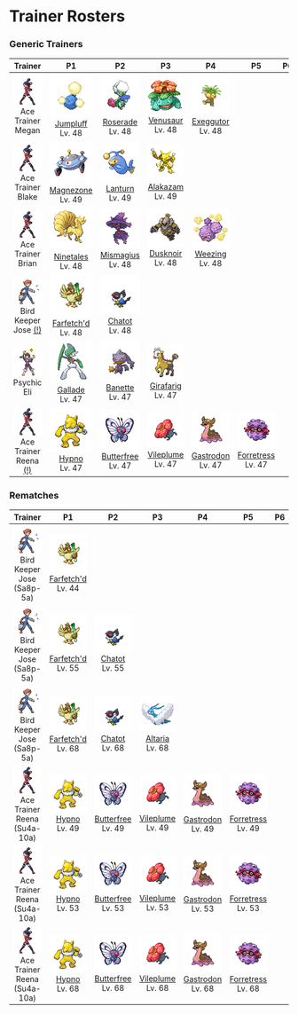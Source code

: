 # Trainer Rosters

### Generic Trainers

| Trainer | P1 | P2 | P3 | P4 | P5 | P6 |
|:-------:|:--:|:--:|:--:|:--:|:--:|:--:|
| ![Ace Trainer Megan](../../assets/trainers/ace_trainer.png "Ace Trainer Megan")<br>Ace Trainer Megan | ![Jumpluff](../../assets/sprites/jumpluff/front.gif "Jumpluff")<br>[Jumpluff](../../pokemon/jumpluff.md/)<br>Lv. 48 | ![Roserade](../../assets/sprites/roserade/front.gif "Roserade")<br>[Roserade](../../pokemon/roserade.md/)<br>Lv. 48 | ![Venusaur](../../assets/sprites/venusaur/front.gif "Venusaur")<br>[Venusaur](../../pokemon/venusaur.md/)<br>Lv. 48 | ![Exeggutor](../../assets/sprites/exeggutor/front.gif "Exeggutor")<br>[Exeggutor](../../pokemon/exeggutor.md/)<br>Lv. 48 |
| ![Ace Trainer Blake](../../assets/trainers/ace_trainer.png "Ace Trainer Blake")<br>Ace Trainer Blake | ![Magnezone](../../assets/sprites/magnezone/front.gif "Magnezone")<br>[Magnezone](../../pokemon/magnezone.md/)<br>Lv. 49 | ![Lanturn](../../assets/sprites/lanturn/front.gif "Lanturn")<br>[Lanturn](../../pokemon/lanturn.md/)<br>Lv. 49 | ![Alakazam](../../assets/sprites/alakazam/front.gif "Alakazam")<br>[Alakazam](../../pokemon/alakazam.md/)<br>Lv. 49 |
| ![Ace Trainer Brian](../../assets/trainers/ace_trainer.png "Ace Trainer Brian")<br>Ace Trainer Brian | ![Ninetales](../../assets/sprites/ninetales/front.gif "Ninetales")<br>[Ninetales](../../pokemon/ninetales.md/)<br>Lv. 48 | ![Mismagius](../../assets/sprites/mismagius/front.gif "Mismagius")<br>[Mismagius](../../pokemon/mismagius.md/)<br>Lv. 48 | ![Dusknoir](../../assets/sprites/dusknoir/front.gif "Dusknoir")<br>[Dusknoir](../../pokemon/dusknoir.md/)<br>Lv. 48 | ![Weezing](../../assets/sprites/weezing/front.gif "Weezing")<br>[Weezing](../../pokemon/weezing.md/)<br>Lv. 48 |
| ![Bird Keeper Jose (!)](../../assets/trainers/bird_keeper.png "Bird Keeper Jose (!)")<br>Bird Keeper Jose [(!)](#rematches) | ![Farfetch'd](../../assets/sprites/farfetchd/front.gif "Farfetch'd")<br>[Farfetch'd](../../pokemon/farfetchd.md/)<br>Lv. 48 | ![Chatot](../../assets/sprites/chatot/front.gif "Chatot")<br>[Chatot](../../pokemon/chatot.md/)<br>Lv. 48 |
| ![Psychic Eli](../../assets/trainers/psychic.png "Psychic Eli")<br>Psychic Eli | ![Gallade](../../assets/sprites/gallade/front.gif "Gallade")<br>[Gallade](../../pokemon/gallade.md/)<br>Lv. 47 | ![Banette](../../assets/sprites/banette/front.gif "Banette")<br>[Banette](../../pokemon/banette.md/)<br>Lv. 47 | ![Girafarig](../../assets/sprites/girafarig/front.gif "Girafarig")<br>[Girafarig](../../pokemon/girafarig.md/)<br>Lv. 47 |
| ![Ace Trainer Reena (!)](../../assets/trainers/ace_trainer.png "Ace Trainer Reena (!)")<br>Ace Trainer Reena [(!)](#rematches) | ![Hypno](../../assets/sprites/hypno/front.gif "Hypno")<br>[Hypno](../../pokemon/hypno.md/)<br>Lv. 47 | ![Butterfree](../../assets/sprites/butterfree/front.gif "Butterfree")<br>[Butterfree](../../pokemon/butterfree.md/)<br>Lv. 47 | ![Vileplume](../../assets/sprites/vileplume/front.gif "Vileplume")<br>[Vileplume](../../pokemon/vileplume.md/)<br>Lv. 47 | ![Gastrodon](../../assets/sprites/gastrodon/front.gif "Gastrodon")<br>[Gastrodon](../../pokemon/gastrodon.md/)<br>Lv. 47 | ![Forretress](../../assets/sprites/forretress/front.gif "Forretress")<br>[Forretress](../../pokemon/forretress.md/)<br>Lv. 47 |


### Rematches

| Trainer | P1 | P2 | P3 | P4 | P5 | P6 |
|:-------:|:--:|:--:|:--:|:--:|:--:|:--:|
| ![Bird Keeper Jose (Sa8p-5a)](../../assets/trainers/bird_keeper.png "Bird Keeper Jose (Sa8p-5a)")<br>Bird Keeper Jose (Sa8p-5a) | ![Farfetch'd](../../assets/sprites/farfetchd/front.gif "Farfetch'd")<br>[Farfetch'd](../../pokemon/farfetchd.md/)<br>Lv. 44 |
| ![Bird Keeper Jose (Sa8p-5a)](../../assets/trainers/bird_keeper.png "Bird Keeper Jose (Sa8p-5a)")<br>Bird Keeper Jose (Sa8p-5a) | ![Farfetch'd](../../assets/sprites/farfetchd/front.gif "Farfetch'd")<br>[Farfetch'd](../../pokemon/farfetchd.md/)<br>Lv. 55 | ![Chatot](../../assets/sprites/chatot/front.gif "Chatot")<br>[Chatot](../../pokemon/chatot.md/)<br>Lv. 55 |
| ![Bird Keeper Jose (Sa8p-5a)](../../assets/trainers/bird_keeper.png "Bird Keeper Jose (Sa8p-5a)")<br>Bird Keeper Jose (Sa8p-5a) | ![Farfetch'd](../../assets/sprites/farfetchd/front.gif "Farfetch'd")<br>[Farfetch'd](../../pokemon/farfetchd.md/)<br>Lv. 68 | ![Chatot](../../assets/sprites/chatot/front.gif "Chatot")<br>[Chatot](../../pokemon/chatot.md/)<br>Lv. 68 | ![Altaria](../../assets/sprites/altaria/front.gif "Altaria")<br>[Altaria](../../pokemon/altaria.md/)<br>Lv. 68 |
| ![Ace Trainer Reena (Su4a-10a)](../../assets/trainers/ace_trainer.png "Ace Trainer Reena (Su4a-10a)")<br>Ace Trainer Reena (Su4a-10a) | ![Hypno](../../assets/sprites/hypno/front.gif "Hypno")<br>[Hypno](../../pokemon/hypno.md/)<br>Lv. 49 | ![Butterfree](../../assets/sprites/butterfree/front.gif "Butterfree")<br>[Butterfree](../../pokemon/butterfree.md/)<br>Lv. 49 | ![Vileplume](../../assets/sprites/vileplume/front.gif "Vileplume")<br>[Vileplume](../../pokemon/vileplume.md/)<br>Lv. 49 | ![Gastrodon](../../assets/sprites/gastrodon/front.gif "Gastrodon")<br>[Gastrodon](../../pokemon/gastrodon.md/)<br>Lv. 49 | ![Forretress](../../assets/sprites/forretress/front.gif "Forretress")<br>[Forretress](../../pokemon/forretress.md/)<br>Lv. 49 |
| ![Ace Trainer Reena (Su4a-10a)](../../assets/trainers/ace_trainer.png "Ace Trainer Reena (Su4a-10a)")<br>Ace Trainer Reena (Su4a-10a) | ![Hypno](../../assets/sprites/hypno/front.gif "Hypno")<br>[Hypno](../../pokemon/hypno.md/)<br>Lv. 53 | ![Butterfree](../../assets/sprites/butterfree/front.gif "Butterfree")<br>[Butterfree](../../pokemon/butterfree.md/)<br>Lv. 53 | ![Vileplume](../../assets/sprites/vileplume/front.gif "Vileplume")<br>[Vileplume](../../pokemon/vileplume.md/)<br>Lv. 53 | ![Gastrodon](../../assets/sprites/gastrodon/front.gif "Gastrodon")<br>[Gastrodon](../../pokemon/gastrodon.md/)<br>Lv. 53 | ![Forretress](../../assets/sprites/forretress/front.gif "Forretress")<br>[Forretress](../../pokemon/forretress.md/)<br>Lv. 53 |
| ![Ace Trainer Reena (Su4a-10a)](../../assets/trainers/ace_trainer.png "Ace Trainer Reena (Su4a-10a)")<br>Ace Trainer Reena (Su4a-10a) | ![Hypno](../../assets/sprites/hypno/front.gif "Hypno")<br>[Hypno](../../pokemon/hypno.md/)<br>Lv. 68 | ![Butterfree](../../assets/sprites/butterfree/front.gif "Butterfree")<br>[Butterfree](../../pokemon/butterfree.md/)<br>Lv. 68 | ![Vileplume](../../assets/sprites/vileplume/front.gif "Vileplume")<br>[Vileplume](../../pokemon/vileplume.md/)<br>Lv. 68 | ![Gastrodon](../../assets/sprites/gastrodon/front.gif "Gastrodon")<br>[Gastrodon](../../pokemon/gastrodon.md/)<br>Lv. 68 | ![Forretress](../../assets/sprites/forretress/front.gif "Forretress")<br>[Forretress](../../pokemon/forretress.md/)<br>Lv. 68 |

